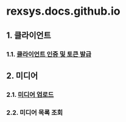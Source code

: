 # rexsys.docs.github.io


## 1. 클라이언트
  ### 1.1. [클라이언트 인증 및 토큰 발급](https://github.com/digimixnet2/rexsys.docs.github.io/blob/main/client.certificate.md)

## 2. 미디어
  ### 2.1. [미디어 업로드](https://github.com/digimixnet2/rexsys.docs.github.io/blob/main/client.certificate.md)
  ### 2.2. 미디어 목록 조회
